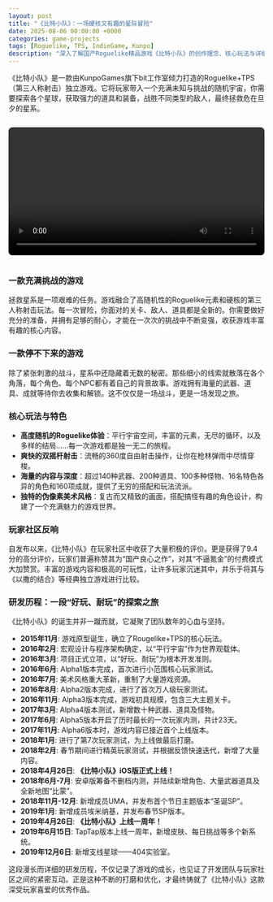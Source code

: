```yaml
---
layout: post
title: "《比特小队》：一场硬核又有趣的星际冒险"
date: 2025-08-06 00:00:00 +0000
categories: game-projects
tags: [Roguelike, TPS, IndieGame, Kunpo]
description: "深入了解国产Roguelike精品游戏《比特小队》的创作理念、核心玩法与详细研发历程。这是一款充满挑战、秘密和无尽循环的星际冒险。"
---
```


《比特小队》是一款由KunpoGames旗下bit工作室倾力打造的Roguelike+TPS（第三人称射击）独立游戏。它将玩家带入一个充满未知与挑战的随机宇宙，你需要探索各个星球，获取强力的道具和装备，战胜不同类型的敌人，最终拯救危在旦夕的星系。

<video src="{{ '/assets/videos/game-projects/bit-team.mp4' | relative_url }}" style="width: 100%; border-radius: 8px; margin-top: 1em; margin-bottom: 1em;" controls playsinline>
  Your browser does not support the video tag.
</video>

### 一款充满挑战的游戏

拯救星系是一项艰难的任务。游戏融合了高随机性的Roguelike元素和硬核的第三人称射击玩法。每一次冒险，你面对的关卡、敌人、道具都是全新的。你需要做好充分的准备，并拥有足够的耐心，才能在一次次的挑战中不断变强，收获游戏丰富有趣的核心内容。

### 一款停不下来的游戏

除了紧张刺激的战斗，星系中还隐藏着无数的秘密。那些细小的线索就散落在各个角落，每个角色、每个NPC都有着自己的背景故事。游戏拥有海量的武器、道具、成就等待你去收集和解锁。这不仅仅是一场战斗，更是一场发现之旅。

### 核心玩法与特色

*   **高度随机的Roguelike体验**：平行宇宙空间，丰富的元素，无尽的循环，以及多样的结局……每一次游戏都是独一无二的旅程。
*   **爽快的双摇杆射击**：流畅的360度自由射击操作，让你在枪林弹雨中尽情穿梭。
*   **海量的内容与深度**：超过140种武器、200种道具、100多种怪物、16名特色各异的角色和160项成就，提供了无穷的搭配和玩法流派。
*   **独特的伪像素美术风格**：复古而又精致的画面，搭配搞怪有趣的角色设计，构建了一个充满魅力的游戏世界。

### 玩家社区反响

自发布以来，《比特小队》在玩家社区中收获了大量积极的评价。更是获得了9.4分的高分评价，玩家们普遍称赞其为“国产良心之作”，对其“不逼氪金”的付费模式大加赞赏。丰富的游戏内容和极高的可玩性，让许多玩家沉迷其中，并乐于将其与《以撒的结合》等经典独立游戏进行比较。

### 研发历程：一段“好玩、耐玩”的探索之旅

《比特小队》的诞生并非一蹴而就，它凝聚了团队数年的心血与坚持。

- **2015年11月**: 游戏原型诞生，确立了Rougelike+TPS的核心玩法。
- **2016年2月**: 宏观设计与程序架构确定，以“平行宇宙”作为世界观载体。
- **2016年3月**: 项目正式立项，以“好玩、耐玩”为根本开发准则。
- **2016年6月**: Alpha1版本完成，首次进行小范围核心玩家测试。
- **2016年7月**: 美术风格重大革新，重制了大量游戏资源。
- **2016年8月**: Alpha2版本完成，进行了首次万人级玩家测试。
- **2016年11月**: Alpha3版本完成，游戏初具规模，包含三大主题关卡。
- **2017年3月**: Alpha4版本测试，新增数十种武器、道具及怪物。
- **2017年6月**: Alpha5版本开启了历时最长的一次玩家内测，共计23天。
- **2017年11月**: Alpha6版本时，游戏内容已接近首个上线版本。
- **2018年1月**: 进行了第7次玩家测试，为上线做最后打磨。
- **2018年2月**: 春节期间进行精英玩家测试，并根据反馈快速迭代，新增了大量内容。
- **2018年4月26日**: **《比特小队》iOS版正式上线！**
- **2018年6月-7月**: 安卓版筹备不删档内测，并陆续新增角色、大量武器道具及全新地图“比蒙”。
- **2018年11月-12月**: 新增成员UMA，并发布首个节日主题版本“圣诞SP”。
- **2019年1月**: 新增成员埃米纳基，并发布春节SP版本。
- **2019年4月26日**: **《比特小队》上线一周年！**
- **2019年6月15日**: TapTap版本上线一周年，新增皮肤、每日挑战等多个新系统。
- **2019年12月6日**: 新增支线星球——404实验室。

这段漫长而详细的研发历程，不仅记录了游戏的成长，也见证了开发团队与玩家社区之间的紧密互动。正是这种不断的打磨和优化，才最终铸就了《比特小队》这款深受玩家喜爱的优秀作品。

